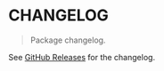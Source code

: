 # CHANGELOG

> Package changelog.

See [GitHub Releases](https://github.com/stdlib-js/assert-has-async-iterator-symbol-support/releases) for the changelog.